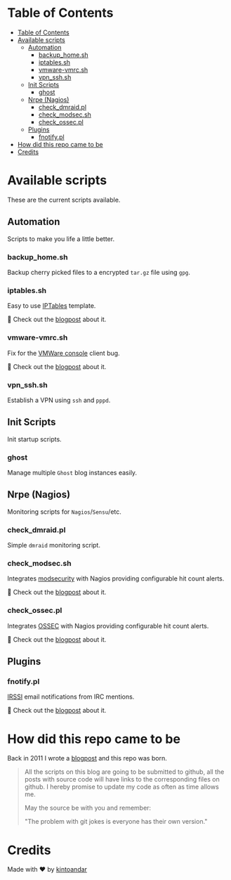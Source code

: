 Table of Contents
=================

  * [Table of Contents](#table-of-contents)
  * [Available scripts](#available-scripts)
    * [Automation](#automation)
      * [backup\_home\.sh](#backup_homesh)
      * [iptables\.sh](#iptablessh)
      * [vmware\-vmrc\.sh](#vmware-vmrcsh)
      * [vpn\_ssh\.sh](#vpn_sshsh)
    * [Init Scripts](#init-scripts)
      * [ghost](#ghost)
    * [Nrpe (Nagios)](#nrpe-nagios)
      * [check\_dmraid\.pl](#check_dmraidpl)
      * [check\_modsec\.sh](#check_modsecsh)
      * [check\_ossec\.pl](#check_ossecpl)
    * [Plugins](#plugins)
      * [fnotify\.pl](#fnotifypl)
  * [How did this repo came to be](#how-did-this-repo-came-to-be)
  * [Credits](#credits)

# Available scripts
These are the current scripts available.

## Automation
Scripts to make you life a little better.

### backup_home.sh
Backup cherry picked files to a encrypted `tar.gz` file using `gpg`.

### iptables.sh
Easy to use [IPTables](https://blog.kintoandar.com/2012/01/attack-detection-and-notification-with.html) template.

📝 Check out the [blogpost](https://blog.kintoandar.com/2012/01/attack-detection-and-notification-with.html) about it.

### vmware-vmrc.sh
Fix for the [VMWare console](https://blog.kintoandar.com/2011/06/gnome-3-vmware-console-with-vmware-vmrc.html) client bug.

📝 Check out the [blogpost](https://blog.kintoandar.com/2011/06/gnome-3-vmware-console-with-vmware-vmrc.html) about it.

### vpn_ssh.sh
Establish a VPN using `ssh` and `pppd`.

## Init Scripts
Init startup scripts.

### ghost
Manage multiple `Ghost` blog instances easily.

## Nrpe (Nagios)
Monitoring scripts for `Nagios`/`Sensu`/etc.

### check_dmraid.pl
Simple `dmraid` monitoring script.

### check_modsec.sh
Integrates [modsecurity](https://blog.kintoandar.com/2013/01/modsecurity-nagios-nrpe-check.html) with Nagios providing configurable hit count alerts.

📝 Check out the [blogpost](https://blog.kintoandar.com/2013/01/modsecurity-nagios-nrpe-check.html) about it.

### check_ossec.pl
Integrates [OSSEC](https://blog.kintoandar.com/2011/01/nagios-nrpe-ossec-check.html) with Nagios providing configurable hit count alerts.

📝 Check out the [blogpost](https://blog.kintoandar.com/2011/01/nagios-nrpe-ossec-check.html) about it.

## Plugins

### fnotify.pl
[IRSSI](https://blog.kintoandar.com/2011/06/irssi-irc-mention-notify-by-email-using.html) email notifications from IRC mentions.

📝 Check out the [blogpost](https://blog.kintoandar.com/2011/06/irssi-irc-mention-notify-by-email-using.html) about it.

# How did this repo came to be
Back in 2011 I wrote a [blogpost](https://blog.kintoandar.com/2011/11/version-20.html) and this repo was born.

> All the scripts on this blog are going to be submitted to github, all the posts with source code will have links to the corresponding files on github.
I hereby promise to update my code as often as time allows me.
>
>May the source be with you and remember:
>
>"The problem with git jokes is everyone has their own version."

# Credits
Made with ♥️ by [kintoandar](https://blog.kintoandar.com)

